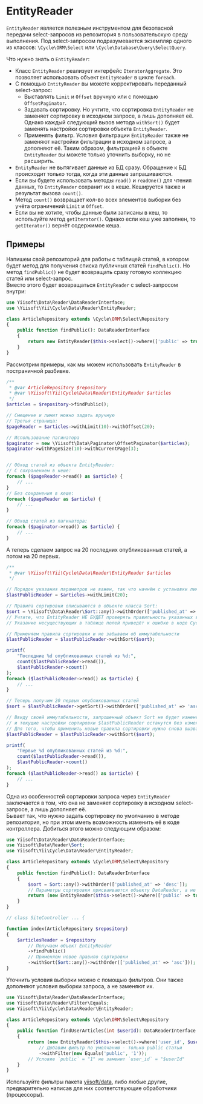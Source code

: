 # EntityReader

`EntityReader` является полезным инструментом для безопасной передачи select-запросов
из репозитория в пользовательскую среду выполнения.
Под select-запросом подразумевается экземпляр одного из
классов: `\Cycle\ORM\Select` или `\Cycle\Database\Query\SelectQuery`.

Что нужно знать о `EntityReader`:

* Класс `EntityReader` реализует интерфейс `IteratorAggregate`.
 Это позволяет использовать объект `EntityReader` в цикле `foreach`.
* С помощью `EntityReader` вы можете корректировать переданный select-запрос:
  - Выставлять `Limit` и `Offset` вручную или с помощью `OffsetPaginator`.
  - Задавать сортировку. Но учтите, что сортировка `EntityReader`
    не заменяет сортировку в исходном запросе, а лишь дополняет её.
    Однако каждый следующий вызов метода `withSort()` будет заменять настройки
    сортировки объекта `EntityReader`.
  - Применять фильтр. Условия фильтрации `EntityReader` также не заменяют настройки
    фильтрации в исходном запросе, а дополняют её. Таким образом, фильтрацией
    в объекте `EntityReader` вы можете только уточнить выборку, но не расширить.
* `EntityReader` не вытягивает данные из БД сразу.
  Обращение к БД происходит только тогда, когда эти данные запрашиваются.
* Если вы будете использовать методы `read()` и `readOne()` для чтения данных,
  то `EntityReader` сохранит их в кеше. Кешируется также и результат вызова `count()`.
* Метод `count()` возвращает кол-во всех элементов выборки без учёта ограничений `Limit` и `Offset`.
* Если вы не хотите, чтобы данные были записаны в кеш, то используйте метод `getIterator()`.
  Однако если кеш уже заполнен, то `getIterator()` вернёт содержимое кеша.

## Примеры

Напишем свой репозиторий для работы с таблицей статей, в котором будет метод для получения
списка публичных статей `findPublic()`. Но метод `findPublic()` не будет
возвращать сразу готовую коллекцию статей или select-запрос.\
Вместо этого будет возвращаться `EntityReader` с select-запросом внутри:

```php
use Yiisoft\Data\Reader\DataReaderInterface;
use \Yiisoft\Yii\Cycle\Data\Reader\EntityReader;

class ArticleRepository extends \Cycle\ORM\Select\Repository
{
    public function findPublic(): DataReaderInterface
    {
        return new EntityReader($this->select()->where(['public' => true]));
    }
}
```
Рассмотрим примеры, как мы можем использовать `EntityReader` в постраничной разбивке.

```php
/**
 * @var ArticleRepository $repository
 * @var \Yiisoft\Yii\Cycle\Data\Reader\EntityReader $articles
 */
$articles = $repository->findPublic();

// Смещение и лимит можно задать вручную
// Третья страница:
$pageReader = $articles->withLimit(10)->withOffset(20);

// Использование пагинатора
$paginator = new \Yiisoft\Data\Paginator\OffsetPaginator($articles);
$paginator->withPageSize(10)->withCurrentPage(3);


// Обход статей из объекта EntityReader:
// С сохранением в кеше:
foreach ($pageReader->read() as $article) {
    // ...
}
// Без сохранения в кеше:
foreach ($pageReader as $article) {
    // ...
}

// Обход статей из пагинатора:
foreach ($paginator->read() as $article) {
    // ...
}
```

А теперь сделаем запрос на 20 последних опубликованных статей, а потом на 20 первых.

```php
/**
 * @var \Yiisoft\Yii\Cycle\Data\Reader\EntityReader $articles
 */

// Порядок указания параметров не важен, так что начнём с установки лимита
$lastPublicReader = $articles->withLimit(20);

// Правила сортировки описываются в объекте класса Sort:
$sort = \Yiisoft\Data\Reader\Sort::any()->withOrder(['published_at' => 'desc']);
// Учтите, что EntityReader НЕ БУДЕТ проверять правильность указанных в Sort полей!
// Указание несуществующих в таблице полей приведёт к ошибке в коде Cycle

// Применяем правила сортировки и не забываем об иммутабельности
$lastPublicReader = $lastPublicReader->withSort($sort);

printf(
    "Последние %d опубликованных статей из %d:",
    count($lastPublicReader->read()),
    $lastPublicReader->count()
);
foreach ($lastPublicReader->read() as $article) {
    // ...
}

// Теперь получим 20 первых опубликованных статей
$sort = $lastPublicReader->getSort()->withOrder(['published_at' => 'asc']);

// Ввиду своей иммутабельности, запрошенный объект Sort не будет изменён,
// и текущие настройки сортировки $lastPublicReader останутся без изменения.
// Для того, чтобы применить новые правила сортировки нужно снова вызвать метод withSort():
$lastPublicReader = $lastPublicReader->withSort($sort);

printf(
    "Первые %d опубликованных статей из %d:",
    count($lastPublicReader->read()),
    $lastPublicReader->count()
);
foreach ($lastPublicReader->read() as $article) {
    // ...
}
```

Одна из особенностей сортировки запроса через `EntityReader` заключается в том, что
она не заменяет сортировку в исходном select-запросе, а лишь дополняет её. \
Бывает так, что нужно задать сортировку по умолчанию в методе репозитория, но при этом
иметь возможность изменить её в коде контроллера. Добиться этого можно следующим образом:

```php
use Yiisoft\Data\Reader\DataReaderInterface;
use Yiisoft\Data\Reader\Sort;
use Yiisoft\Yii\Cycle\Data\Reader\EntityReader;

class ArticleRepository extends \Cycle\ORM\Select\Repository
{
    public function findPublic(): DataReaderInterface
    {
        $sort = Sort::any()->withOrder(['published_at' => 'desc']);
        // Параметры сортировки присваиваются объекту DataReader, а не \Cycle\ORM\Select
        return (new EntityReader($this->select()->where(['public' => true])))->withSort($sort);
    }
}

// class SiteController ... {

function index(ArticleRepository $repository)
{
    $articlesReader = $repository
        // Получаем объект EntityReader
        ->findPublic()
        // Применяем новое правило сортировки
        ->withSort(Sort::any()->withOrder(['published_at' => 'asc']));
}
```

Уточнить условия выборки можно с помощью фильтров. Они также дополняют условия выборки запроса, а не заменяют их.

```php
use Yiisoft\Data\Reader\DataReaderInterface;
use Yiisoft\Data\Reader\Filter\Equals;
use Yiisoft\Yii\Cycle\Data\Reader\EntityReader;

class ArticleRepository extends \Cycle\ORM\Select\Repository
{
    public function findUserArticles(int $userId): DataReaderInterface
    {
        return (new EntityReader($this->select()->where('user_id', $userId)))
            // Добавим фильтр по умолчанию - только public статьи
            ->withFilter(new Equals('public', '1'));
        // Условие `public` = "1" не заменит `user_id` = "$userId"
    }
}
```

Используйте фильтры пакета [yiisoft/data](https://github.com/yiisoft/data), либо любые другие, предварительно написав
для них соответствующие обработчики (процессоры).
